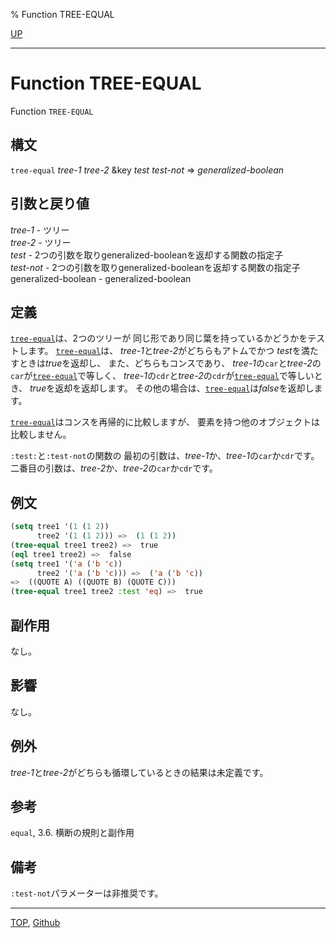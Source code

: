 % Function TREE-EQUAL

[UP](14.2.html)  

---

# Function TREE-EQUAL


Function `TREE-EQUAL`


## 構文

`tree-equal` *tree-1* *tree-2* &key *test* *test-not* => *generalized-boolean*


## 引数と戻り値

*tree-1* - ツリー  
*tree-2* - ツリー  
*test* - 2つの引数を取りgeneralized-booleanを返却する関数の指定子  
*test-not* - 2つの引数を取りgeneralized-booleanを返却する関数の指定子  
generalized-boolean - generalized-boolean


## 定義

[`tree-equal`](14.2.tree-equal.html)は、2つのツリーが
同じ形であり同じ葉を持っているかどうかをテストします。
[`tree-equal`](14.2.tree-equal.html)は、
*tree-1*と*tree-2*がどちらもアトムでかつ
*test*を満たすときは*true*を返却し、
また、どちらもコンスであり、
*tree-1*の`car`と*tree-2*の`car`が[`tree-equal`](14.2.tree-equal.html)で等しく、
*tree-1*の`cdr`と*tree-2*の`cdr`が[`tree-equal`](14.2.tree-equal.html)で等しいとき、
*true*を返却を返却します。
その他の場合は、[`tree-equal`](14.2.tree-equal.html)は*false*を返却します。

[`tree-equal`](14.2.tree-equal.html)はコンスを再帰的に比較しますが、
要素を持つ他のオブジェクトは比較しません。

`:test:`と`:test-not`の関数の
最初の引数は、*tree-1*か、*tree-1*の`car`か`cdr`です。
二番目の引数は、*tree-2*か、*tree-2*の`car`か`cdr`です。


## 例文

```lisp
(setq tree1 '(1 (1 2))
      tree2 '(1 (1 2))) =>  (1 (1 2))
(tree-equal tree1 tree2) =>  true
(eql tree1 tree2) =>  false
(setq tree1 '('a ('b 'c))
      tree2 '('a ('b 'c))) =>  ('a ('b 'c)) 
=>  ((QUOTE A) ((QUOTE B) (QUOTE C)))
(tree-equal tree1 tree2 :test 'eq) =>  true
```


## 副作用

なし。


## 影響

なし。


## 例外

*tree-1*と*tree-2*がどちらも循環しているときの結果は未定義です。


## 参考

`equal`,
3.6. 横断の規則と副作用


## 備考

`:test-not`パラメーターは非推奨です。


---
[TOP](index.html),  [Github](https://github.com/nptcl/npt-japanese)

